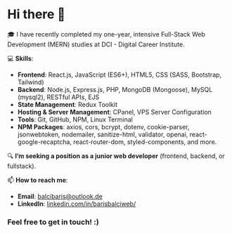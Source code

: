 # Hi there 👋

🎓 I have recently completed my one-year, intensive Full-Stack Web Development (MERN) studies at DCI - Digital Career Institute.

💻 **Skills**:
- **Frontend**: React.js, JavaScript (ES6+), HTML5, CSS (SASS, Bootstrap, Tailwind)
- **Backend**: Node.js, Express.js, PHP, MongoDB (Mongoose), MySQL (mysql2), RESTful APIs, EJS
- **State Management**: Redux Toolkit
- **Hosting & Server Management**: CPanel, VPS Server Configuration
- **Tools**: Git, GitHub, NPM, Linux Terminal
- **NPM Packages**: axios, cors, bcrypt, dotenv, cookie-parser, jsonwebtoken, nodemailer, sanitize-html, validator, openai, react-google-recaptcha, react-router-dom, styled-components, and more.

🔍 **I’m seeking a position as a junior web developer** (frontend, backend, or fullstack).

📫 **How to reach me**:
- **Email**: [balcibaris@outlook.de](mailto:balcibaris@outlook.de)
- **LinkedIn**: [linkedin.com/in/barisbalciweb/](https://www.linkedin.com/in/barisbalciweb/)

### Feel free to get in touch! :)
